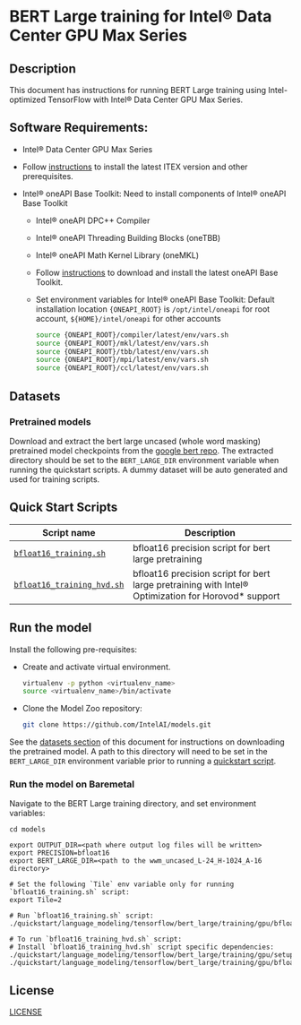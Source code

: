 <!--- 0. Title -->
# BERT Large training for Intel® Data Center GPU Max Series

<!-- 10. Description -->
## Description

This document has instructions for running BERT Large training using
Intel-optimized TensorFlow with Intel® Data Center GPU Max Series.

<!--- 20. GPU Setup -->
## Software Requirements:
- Intel® Data Center GPU Max Series
- Follow [instructions](https://intel.github.io/intel-extension-for-tensorflow/latest/get_started.html) to install the latest ITEX version and other prerequisites.

- Intel® oneAPI Base Toolkit: Need to install components of Intel® oneAPI Base Toolkit
  - Intel® oneAPI DPC++ Compiler
  - Intel® oneAPI Threading Building Blocks (oneTBB)
  - Intel® oneAPI Math Kernel Library (oneMKL)
  - Follow [instructions](https://www.intel.com/content/www/us/en/developer/tools/oneapi/base-toolkit-download.html?operatingsystem=linux&distributions=offline) to download and install the latest oneAPI Base Toolkit.

  - Set environment variables for Intel® oneAPI Base Toolkit: 
    Default installation location `{ONEAPI_ROOT}` is `/opt/intel/oneapi` for root account, `${HOME}/intel/oneapi` for other accounts
    ```bash
    source {ONEAPI_ROOT}/compiler/latest/env/vars.sh
    source {ONEAPI_ROOT}/mkl/latest/env/vars.sh
    source {ONEAPI_ROOT}/tbb/latest/env/vars.sh
    source {ONEAPI_ROOT}/mpi/latest/env/vars.sh
    source {ONEAPI_ROOT}/ccl/latest/env/vars.sh
    ```

<!--- 30. Datasets -->
## Datasets

### Pretrained models

Download and extract the bert large uncased (whole word masking) pretrained model checkpoints
from the [google bert repo](https://github.com/google-research/bert#pre-trained-models).
The extracted directory should be set to the `BERT_LARGE_DIR` environment
variable when running the quickstart scripts. A dummy dataset will be auto generated and 
used for training scripts.


<!--- 40. Quick Start Scripts -->
## Quick Start Scripts

| Script name | Description |
|-------------|-------------|
| [`bfloat16_training.sh`](bfloat16_training.sh) | bfloat16 precision script for bert large pretraining |
| [`bfloat16_training_hvd.sh`](bfloat16_training_hvd.sh) | bfloat16 precision script for bert large pretraining with Intel® Optimization for Horovod* support |


<!--- 50. Baremetal -->
## Run the model
Install the following pre-requisites:
* Create and activate virtual environment.
  ```bash
  virtualenv -p python <virtualenv_name>
  source <virtualenv_name>/bin/activate
  ```
* Clone the Model Zoo repository:
  ```bash
  git clone https://github.com/IntelAI/models.git
  ```

See the [datasets section](#datasets) of this document for instructions on
downloading the pretrained model. A path to
this directory will need to be set in the `BERT_LARGE_DIR`
environment variable prior to running a [quickstart script](#quick-start-scripts).

### Run the model on Baremetal
Navigate to the BERT Large training directory, and set environment variables:
```
cd models

export OUTPUT_DIR=<path where output log files will be written>
export PRECISION=bfloat16
export BERT_LARGE_DIR=<path to the wwm_uncased_L-24_H-1024_A-16 directory>

# Set the following `Tile` env variable only for running `bfloat16_training.sh` script:
export Tile=2

# Run `bfloat16_training.sh` script:
./quickstart/language_modeling/tensorflow/bert_large/training/gpu/bfloat_training.sh

# To run `bfloat16_training_hvd.sh` script:
# Install `bfloat16_training_hvd.sh` script specific dependencies:
./quickstart/language_modeling/tensorflow/bert_large/training/gpu/setup.sh
./quickstart/language_modeling/tensorflow/bert_large/training/gpu/bfloat_training_hvd.sh
```

<!--- 80. License -->
## License

[LICENSE](/LICENSE)

